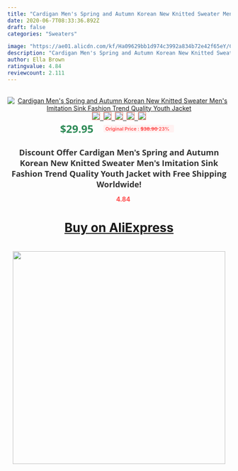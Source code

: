 ```yaml
---
title: "Cardigan Men's Spring and Autumn Korean New Knitted Sweater Men's Imitation Sink Fashion Trend Quality Youth Jacket"
date: 2020-06-7T08:33:36.892Z
draft: false
categories: "Sweaters"

image: "https://ae01.alicdn.com/kf/Ha09629bb1d974c3992a834b72e42f65eY/Cardigan-Men-s-Spring-and-Autumn-Korean-New-Knitted-Sweater-Men-s-Imitation-Sink-Fashion-Trend.jpg"
description: "Cardigan Men's Spring and Autumn Korean New Knitted Sweater Men's Imitation Sink Fashion Trend Quality Youth Jacket"
author: Ella Brown
ratingvalue: 4.84
reviewcount: 2.111
---
```

<br>
<div style="text-align: center;">
<a href="https://s.click.aliexpress.com/e/_AKHYUd" target="_blank" rel="nofollow noopener noreferrer"><img alt="Cardigan Men's Spring and Autumn Korean New Knitted Sweater Men's Imitation Sink Fashion Trend Quality Youth Jacket" class="magnifier-image" src="https://ae01.alicdn.com/kf/Ha09629bb1d974c3992a834b72e42f65eY/Cardigan-Men-s-Spring-and-Autumn-Korean-New-Knitted-Sweater-Men-s-Imitation-Sink-Fashion-Trend.jpg_640x640.jpg">
<br>
<img style="border:1px solid salmon" src="https://ae01.alicdn.com/kf/Ha09629bb1d974c3992a834b72e42f65eY/Cardigan-Men-s-Spring-and-Autumn-Korean-New-Knitted-Sweater-Men-s-Imitation-Sink-Fashion-Trend.jpg_120x120.jpg">&nbsp;&nbsp;<img style="border:1px solid salmon" src="https://ae01.alicdn.com/kf/H82fb26ce5ed24bba9aaf363b06128e8b9/Cardigan-Men-s-Spring-and-Autumn-Korean-New-Knitted-Sweater-Men-s-Imitation-Sink-Fashion-Trend.jpg_120x120.jpg">&nbsp;&nbsp;<img style="border:1px solid salmon" src="https://ae01.alicdn.com/kf/Hc5944b179efa463c9c2556428f583fb4R/Cardigan-Men-s-Spring-and-Autumn-Korean-New-Knitted-Sweater-Men-s-Imitation-Sink-Fashion-Trend.jpg_120x120.jpg">&nbsp;&nbsp;<img style="border:1px solid salmon" src="https://ae01.alicdn.com/kf/Hc156c846abdd48058ee4ad6b42a3cbb8u/Cardigan-Men-s-Spring-and-Autumn-Korean-New-Knitted-Sweater-Men-s-Imitation-Sink-Fashion-Trend.jpg_120x120.jpg">&nbsp;&nbsp;<img style="border:1px solid salmon" src="https://ae01.alicdn.com/kf/Hf81aa926ae56405e8aa059fcf06d1380G/Cardigan-Men-s-Spring-and-Autumn-Korean-New-Knitted-Sweater-Men-s-Imitation-Sink-Fashion-Trend.jpg_120x120.jpg"></a></div><br0>
<div style="text-align: center;"><span style="background-color: white; border: 0px; box-sizing: border-box; color: seagreen; display: inline-block; font-family: &quot;open sans&quot; , &quot;arial&quot; , &quot;helvetica&quot; , sans-serif , &quot;heiti&quot;; font-size: 24px; font-stretch: inherit; font-weight: 700; line-height: inherit; margin: 0px 10px 0px 0px; padding: 0px; vertical-align: middle;">$29.95 </span>
<span style="background: rgb(255 , 241 , 241); border-radius: 3px; border: 0px; box-sizing: border-box; color: #ff4747; display: inline-block; font-family: inherit; font-size: 12px; font-stretch: inherit; font-style: inherit; font-variant: inherit; font-weight: 600; line-height: inherit; margin: 0px; padding: 2px 5px; transform: scale(0.9); vertical-align: middle;">Original Price : <b style="text-decoration: line-through;">$38.90 </b> 23%&nbsp;&nbsp;</span></div>
<h1 style="color: #333333; display: inline-block; font-family: &quot;open sans&quot; , &quot;arial&quot; , &quot;helvetica&quot; , sans-serif , &quot;heiti&quot;; font-size: 18px; font-stretch: inherit; font-weight: 700; text-align: center;">Discount Offer Cardigan Men's Spring and Autumn Korean New Knitted Sweater Men's Imitation Sink Fashion Trend Quality Youth Jacket with Free Shipping Worldwide!</h1>
<div style="color: #ff4747; text-align: center;">
<img src="https://4.bp.blogspot.com/-M0ZcTcb-5uY/XleCXlxnR4I/AAAAAAAAAEc/OrjgMkXV1oMQFaCRZj5HQwOCBcu3w1FegCPcBGAYYCw/s1600/star.png" style="height: 15px;">&nbsp;<b>4.84</b></div>
<div class="button_cont" align="center"><a class="buynow_a" href="https://s.click.aliexpress.com/e/_AKHYUd" target="_blank" rel="nofollow noopener noreferrer"><H1>Buy on AliExpress</H1></a></div><br>
<div class="separator" style="clear: both; text-align: center;">
<img src="https://lh3.googleusercontent.com/-pTy5HemUv9M/XlePHvY0dAI/AAAAAAAAAE4/0nX5iRUoIWY8eMW9Dpxeirr157OZliDIgCLcBGAsYHQ/s1600/badge.gif" width="480">
</div>
